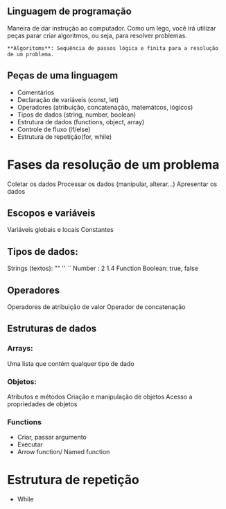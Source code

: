 ## Linguagem de programação

Maneira de dar instrução ao computador.
Como um lego, você irá utilizar peças parar criar algoritmos, ou seja, para resolver problemas.

    **Algoritoms**: Sequência de passos lógica e finita para a resolução de um problema.

## Peças de uma linguagem

- Comentários
- Declaração de variáveis (const, let)
- Operadores (atribuição, concatenação, matemátcos, lógicos)
- Tipos de dados (string, number, boolean)
- Estrutura de dados (functions, object, array)
- Controle de fluxo (if/else)
- Estrutura de repetição(for, while)

# Fases da resolução de um problema

Coletar os dados
Processar os dados (manipular, alterar...)
Apresentar os dados

## Escopos e variáveis

Variáveis globais e locais
Constantes

## Tipos de dados: 

Strings (textos): "" '' ``
Number : 2 1.4
Function
Boolean: true, false

## Operadores

Operadores de atribuição de valor
Operador de concatenação

## Estruturas de dados

### Arrays:

Uma lista que contém qualquer tipo de dado

### Objetos: 

Atributos e métodos
Criação e manipulação de objetos
Acesso a propriedades de objetos

### Functions
- Criar, passar argumento
- Executar
- Arrow function/ Named function

# Estrutura de repetição

- While